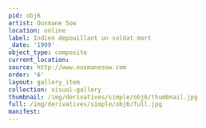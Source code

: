 ```yaml
---
pid: obj6
artist: Ousmane Sow
location: online
label: Indien depouillant un soldat mort
_date: '1999'
object_type: composite
current_location: 
source: http://www.ousmanesow.com
order: '6'
layout: gallery_item
collection: visual-gallery
thumbnail: /img/derivatives/simple/obj6/thumbnail.jpg
full: /img/derivatives/simple/obj6/full.jpg
manifest: 
---
```

